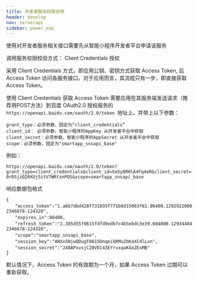 ```yaml
---
title: 开发者服务权限说明
header: develop
nav: serverapi
sidebar: power_exp
---
```



使用对开发者服务相关接口需要先从智能小程序开发者平台申请该服务

调用服务权限校验方式：
<notice>Client Credentials 授权</notice>

采用 Client Credentials 方式，即应用公钥、密钥方式获取 Access Token, 后 Access Token 访问各服务接口。对于应用而言，其流程只有一步，即直接获取 Access Token。

使用 Client Credentials 获取 Access Token 需要应用在其服务端发送请求（推荐用POST方法）到百度  OAuth2.0 授权服务的 `https://openapi.baidu.com/oauth/2.0/token `地址上，并带上以下参数：

```
grant_type：必须参数，固定为“client_credentials”
client_id： 必须参数，智能小程序的AppKey 从开发者平台中获取
client_secret：必须参数，智能小程序的AppSecret 从开发者平台中获取
scope：必须参数，固定为"smartapp_snsapi_base"
```

例如：

`https://openapi.baidu.com/oauth/2.0/token?grant_type=client_credentials&client_id=Va5yQRHlA4Fq4eR&client_secret=0rDSjzQ20XUj5itV7WRtznPQS&scope=smartapp_snsapi_base` 

 响应数据包格式

```
{
　　"access_token":"1.a6b7dbd428f731035f771b8d15063f61.86400.1292922000-2346678-124328",
　　"expires_in":86400,
　　"refresh_token":"2.385d55f8615fdfd9edb7c4b5ebdc3e39.604800.1293440400-2346678-124328",
　　"scope":"smartapp_snsapi_base",
　　"session_key":"ANXxSNjwQDugf8615OnqeikRMu2bKaXCdlLxn",
　　"session_secret":"248APxvxjCZ0VEC43EYrvxqaK4oZExMB"
}
```

默认情况下，Access Token 的有效期为一个月，如果 Access Token 过期可以重新获取。
